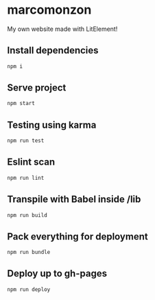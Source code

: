 # marcomonzon

My own website made with LitElement!

## Install dependencies
```bash
npm i
```

## Serve project
```bash
npm start
```

## Testing using karma
```bash
npm run test
```

## Eslint scan
```bash
npm run lint
```

## Transpile with Babel inside /lib
```bash
npm run build
```

## Pack everything for deployment
```bash
npm run bundle
```

## Deploy up to gh-pages
```bash
npm run deploy
```